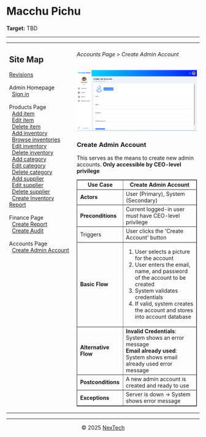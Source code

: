 # Macchu Pichu

**Target:** TBD

---

<table>
  <tr>
    <td valign="top" style="width: 35%;">
      <h2>Site Map</h2>
      <a href="../readme.md">Revisions</a><br><br>     
      Admin Homepage<br>
      &nbsp;&nbsp;<a href="./sign-in.md">Sign in</a><br><br>
      Products Page<br>
      &nbsp;&nbsp;<a href="./add-item.md">Add item</a><br>
      &nbsp;&nbsp;<a href="./edit-item.md">Edit item</a><br>
      &nbsp;&nbsp;<a href="./delete-item.md">Delete item</a><br>
      &nbsp;&nbsp;<a href="./add-inventory.md">Add inventory</a><br>
      &nbsp;&nbsp;<a href="./browse-inventory.md">Browse inventories</a><br>
      &nbsp;&nbsp;<a href="./edit-inventory.md">Edit inventory</a><br>
      &nbsp;&nbsp;<a href="./delete-inventory.md">Delete inventory</a><br>
      &nbsp;&nbsp;<a href="./add-category.md">Add category</a><br>
      &nbsp;&nbsp;<a href="./edit-category.md">Edit category</a><br>
      &nbsp;&nbsp;<a href="./delete-category.md">Delete category</a><br>
      &nbsp;&nbsp;<a href="./add-supplier.md">Add supplier</a><br>
      &nbsp;&nbsp;<a href="./edit-suppplier.md">Edit supplier</a><br>
      &nbsp;&nbsp;<a href="./delete-supplier.md">Delete supplier</a><br>
      &nbsp;&nbsp;<a href="./create-inventory-report.md">Create Inventory Report</a><br><br>
      Finance Page<br>
      &nbsp;&nbsp;<a href="./create-report.md">Create Report</a><br>
      &nbsp;&nbsp;<a href="./create-audit">Create Audit</a><br><br>
      Accounts Page<br>
      &nbsp;&nbsp;<a href="./create-admin-account">Create Admin Account</a><br><br>
    </td>
    <td valign="top" >
      <h6> Accounts Page > Create Admin Account </h6>
        <img src = "./mock-ups/create-admin-account.png" />
      <h3>Create Admin Account</h3>
      <p>This serves as the means to create new admin accounts. <strong>Only accessible by CEO-level privilege</strong></p>
      <table border="1">
        <tr>
          <th>Use Case</th>
          <th>Create Admin Account</th>
        </tr>
        <tr>
          <td><b>Actors</b></td>
          <td>User (Primary), System (Secondary)</td>
        </tr>
        <tr>
          <td><b>Preconditions</b></td>
          <td>Current logged-in user must have CEO-level privilege</td>
        </tr>
        <tr>
          <td>Triggers</td>
          <td>User clicks the 'Create Account' button</td>
        </tr>
        <tr>
          <td><b>Basic Flow</b></td>
          <td>
            <ol>
              <li>User selects a picture for the account</li>
              <li>User enters the email, name, and password of the account to be created</li>
              <li>System validates credentials</li>
              <li>If valid, system creates the account and stores into account database</li>
            </ol>
          </td>
        </tr>
        <tr>
          <td><b>Alternative Flow</b></td>
          <td><strong>Invalid Credentials</strong>: System shows an error message<br>
          <strong>Email already used</strong>: System shows email already used error message
          </td>
        </tr>
        <tr>
          <td><b>Postconditions</b></td>
          <td>A new admin account is created and ready to use</td>
        </tr>
        <tr>
          <td><b>Exceptions</b></td>
          <td>Server is down → System shows error message</td>
        </tr>
        </table>
    </td>
  </tr>
</table>

---

<div align="center">
  © 2025 <a href="#">NexTech</a>
</div>
